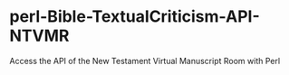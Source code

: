 # perl-Bible-TextualCriticism-API-NTVMR
Access the API of the New Testament Virtual Manuscript Room with Perl
